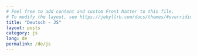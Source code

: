 ```yaml
---
# Feel free to add content and custom Front Matter to this file.
# To modify the layout, see https://jekyllrb.com/docs/themes/#overriding-theme-defaults
title: "Deutsch - JS"
layout: posts
category: js
lang: de
permalink: /de/js
---
```

